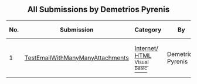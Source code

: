 ﻿<div align="center">

## All Submissions by Demetrios Pyrenis

</div>

No.  | Submission | Category | By   | User Rating
---- | ---------- | -------- | ---- | -----------
1 | [TestEmailWithManyManyAttachments<br />](https://github.com/Planet-Source-Code/demetrios-pyrenis-testemailwithmanymanyattachments__1-4512) | [Internet/ HTML<br /><sup>Visual Basic</sup>](../ByCategory/internet-html__1-34.md) | Demetrios Pyrenis | 5.0 (10 globes from 2 users)
